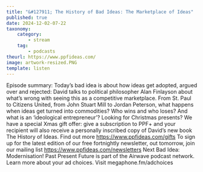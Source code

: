 ```yaml
---
title: "&#127911; The History of Bad Ideas: The Marketplace of Ideas"
published: true
date: 2024-12-02-07-22
taxonomy:
    category:
        - stream
    tag:
        - podcasts
theurl: https://www.ppfideas.com/
image: artwork-resized.PNG
template: listen
---
```


Episode summary: Today&rsquo;s bad idea is about how ideas get adopted, argued over and rejected: David talks to political philosopher Alan Finlayson about what&rsquo;s wrong with seeing this as a competitive marketplace. From St. Paul to Citizens United, from John Stuart Mill to Jordan Peterson, what happens when ideas get turned into commodities? Who wins and who loses? And what is an &lsquo;ideological entrepreneur&rsquo;? Looking for Christmas presents? We have a special Xmas gift offer: give a subscription to PPF+ and your recipient will also receive a personally inscribed copy of David&rsquo;s new book The History of Ideas. Find out more https://www.ppfideas.com/gifts To sign up for the latest edition of our free fortnightly newsletter, out tomorrow, join our mailing list https://www.ppfideas.com/newsletters Next Bad Idea: Modernisation! Past Present Future is part of the Airwave podcast network. Learn more about your ad choices. Visit megaphone.fm/adchoices

